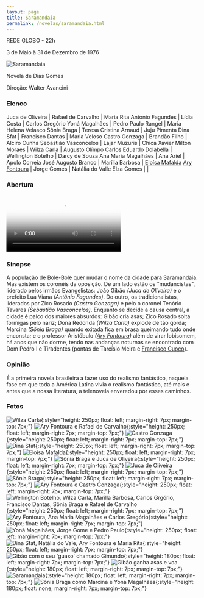 ```yaml
---
layout: page
title: Saramandaia
permalink: /novelas/saramandaia.html
---
```


REDE GLOBO - 22h

3 de Maio à 31 de Dezembro de 1976

![Saramandaia](/novelas/img/saramandaia_logo.jpg)

Novela de Dias Gomes

Direção: Walter Avancini

### Elenco

Juca de Oliveira | Rafael de Carvalho | Maria Rita
Antonio Fagundes | Lídia Costa | Carlos Gregório
Yoná Magalhães | Pedro Paulo Rangel | Maria Helena Velasco
Sônia Braga | Teresa Cristina Arnaud | Juju Pimenta
Dina Sfat | Francisco Dantas | Maria Veloso
Castro Gonzaga | Brandão Filho | Alciro Cunha
Sebastião Vasconcelos | Lajar Muzuris | Chica Xavier
Milton Moraes | Wilza Carla | Augusto Olímpo
Carlos Eduardo Dolabella | Wellington Botelho | Darcy de Souza
Ana Maria Magalhães | Ana Ariel | Apolo Correia
José Augusto Branco | Marília Barbosa | [Eloísa Mafalda](/novelas/eloisa_mafalda.html)
[Ary Fontoura](/novelas/ary_fontoura.html) | Jorge Gomes | Natália do Valle
Elza Gomes | | 

### Abertura

<video poster="/novelas/img/saramandaia_abertura.png" id="player" playsinline controls>
    <source src="http://srv.victor3d.com.br/novelas/saramandaia_1976.mp4" type="video/mp4">
</video>

### Sinopse

A população de Bole-Bole quer mudar o nome da cidade para Saramandaia. Mas existem os coronéis da oposição. De um lado estão os "mudancistas", liderado pelos irmãos Evangelistas: João Gibão *(Juca de Oliveira)* e o prefeito Lua Viana *(Antônio Fagundes)*. Do outro, os tradicionalistas, liderados por Zico Rosado *(Castro Gonzaga)* e pelo o coronel Tenório Tavares *(Sebastião Vasconcelos)*. Enquanto se decide a causa central, a cidade é palco dos maiores absurdos: Gibão cria asas; Zico Rosado solta formigas pelo nariz; Dona Redonda *(Wilza Carla)* explode de tão gorda; Marcina *(Sônia Braga)* quando exitada fica em brasa queimando tudo onde enconsta; e o professor Aristóbulo *([Ary Fontoura](/novelas/ary_fontoura.html))* além de virar lobisomem, há anos que não dorme, tendo nas andanças noturnas se encontrado com Dom Pedro I e Tiradentes (pontas de Tarcísio Meira e [Francisco Cuoco](/novelas/francisco_cuoco.html)).

### Opinião

É a primeira novela brasileira a fazer uso do realismo fantástico, naquela fase em que toda a América Latina vivia o realismo fantástico, até mais e antes que a nossa literatura, a telenovela enveredou por esses caminhos. 

### Fotos

![Wilza Carla](/novelas/img/saramandaia_wilza_carla.jpg){:style="height: 250px; float: left; margin-right: 7px; margin-top: 7px;"}
![Ary Fontoura e Rafael de Carvalho](/novelas/img/saramandaia_ary_fontoura_e_rafael_de_carvalho.jpg){:style="height: 250px; float: left; margin-right: 7px; margin-top: 7px;"}
![Castro Gonzaga](/novelas/img/saramandaia_castro_gonzaga.jpg){:style="height: 250px; float: left; margin-right: 7px; margin-top: 7px;"}
![Dina Sfat](/novelas/img/saramandaia_dina_sfat.jpg){:style="height: 250px; float: left; margin-right: 7px; margin-top: 7px;"}
![Eloísa Mafalda](/novelas/img/saramandaia_eloisa_mafalda.jpg){:style="height: 250px; float: left; margin-right: 7px; margin-top: 7px;"}
![Sônia Braga e Juca de Oliveira](/novelas/img/saramandaia_sonia_braga_e_juca_de_oliveira.jpg){:style="height: 250px; float: left; margin-right: 7px; margin-top: 7px;"}
![Juca de Oliveira](/novelas/img/saramandaia_juca_de_oliveira.jpg){:style="height: 250px; float: left; margin-right: 7px; margin-top: 7px;"}
![Sônia Braga](/novelas/img/saramandaia_sonia_braga2.jpg){:style="height: 250px; float: left; margin-right: 7px; margin-top: 7px;"}
![Ary Fontoura e Castro Gonzaga](/novelas/img/.jpg){:style="height: 250px; float: left; margin-right: 7px; margin-top: 7px;"}
![Wellington Botelho, Wilza Carla, Marilla Barbosa, Carlos Grgório, Francisco Dantas, Sônia Braga e Rafael de Carvalho](/novelas/img/saramandaia_wbotelho_wcarla_mbarbosa_cgregorio_fdantas_sbraga_rcarvalho.jpg){:style="height: 250px; float: left; margin-right: 7px; margin-top: 7px;"}
![Ary Fontoura, Ana Maria Magalhães e Carlos Gregório](/novelas/img/saramandaia_ary_fontoura_ana_maria_magalhaes_e_carlos_gregorio.jpg){:style="height: 250px; float: left; margin-right: 7px; margin-top: 7px;"}
![Yoná Magalhães, Jorge Gome e Pedro Paulo](/novelas/img/saramandaia_yona_magalhaes_jorge_gomes_e_pedro_paulo_rangel.jpg){:style="height: 250px; float: left; margin-right: 7px; margin-top: 7px;"}
![Dina Sfat, Natália do Vale, Ary Fontoura e Maria Rita](/novelas/img/saramandaia_dina_sfat_natalia_do_vale_ary_fontoura_e_maria_rita.jpg){:style="height: 250px; float: left; margin-right: 7px; margin-top: 7px;"}
![Gibão com o seu 'guaxo' chamado Gimundo](/novelas/img/saramandaia_juca_e_o_passaro.jpg){:style="height: 180px; float: left; margin-right: 7px; margin-top: 7px;"}
![Gibão ganha asas e voa](/novelas/img/saramandaia_juca_voa.jpg){:style="height: 180px; float: left; margin-right: 7px; margin-top: 7px;"}
![Saramandaia](/novelas/img/saramandaia_elenco.jpg){:style="height: 180px; float: left; margin-right: 7px; margin-top: 7px;"}
![Sônia Braga como Marcina e Yoná Magalhães](/novelas/img/saramandaia_sonia_braga.jpg){:style="height: 180px; float: none; margin-right: 7px; margin-top: 7px;"}

